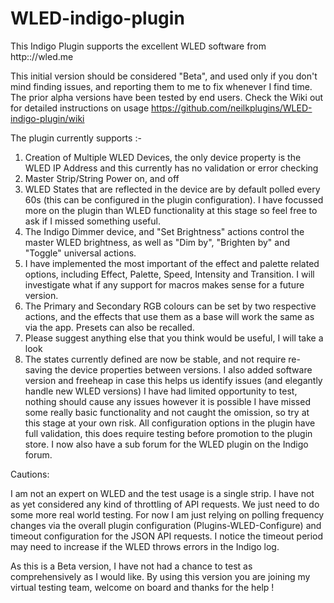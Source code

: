 # WLED-indigo-plugin
This Indigo Plugin supports the excellent WLED software from http:://wled.me

This initial version should be considered "Beta", and used only if you don't mind finding issues, and reporting them to me to fix whenever I find time. The prior alpha versions have been tested by end users. Check the Wiki out for detailed instructions on usage https://github.com/neilkplugins/WLED-indigo-plugin/wiki

The plugin currently supports :-

1) Creation of Multiple WLED Devices, the only device property is the WLED IP Address and this currently has no validation or error checking
2) Master Strip/String Power on, and off
3) WLED States that are reflected in the device are by default polled every 60s (this can be configured in the plugin configuration).   I have focussed more on the plugin than WLED functionality at this stage so feel free to ask if I missed something useful.  
4) The Indigo Dimmer device, and "Set Brightness" actions control the master WLED brightness, as well as "Dim by", "Brighten by" and "Toggle" universal actions.
5) I have implemented the most important of the effect and palette related options, including Effect, Palette, Speed, Intensity and Transition.  I will investigate what if any support for macros makes sense for a future version.
6) The Primary and Secondary RGB colours can be set by two respective actions, and the effects that use them as a base will work the same as via the app.  Presets can also be recalled.
7) Please suggest anything else that you think would be useful, I will take a look
8) The states currently defined are now be stable, and not require re-saving the device properties between versions.    I also added software version and freeheap in case this helps us identify issues (and elegantly handle new WLED versions)
I have had limited opportunity to test, nothing should cause any issues however it is possible I have missed some really basic functionality and not caught the omission, so try at this stage at your own risk.   All configuration options in the plugin have full validation, this does require testing before promotion to the plugin store.  I now also have a sub forum for the WLED plugin on the Indigo forum. 

Cautions:

I am not an expert on WLED and the test usage is a single strip. I have not as yet considered any kind of throttling of API requests. We just need to do some more real world testing.  For now I am just relying on polling frequency changes via the overall plugin configuration (Plugins-WLED-Configure) and timeout configuration for the JSON API requests. I notice the timeout period may need to increase if the WLED throws errors in the Indigo log.


As this is a Beta version, I have not had a chance to test as comprehensively as I would like.  By using this version you are joining my virtual testing team, welcome on board and thanks for the help !
